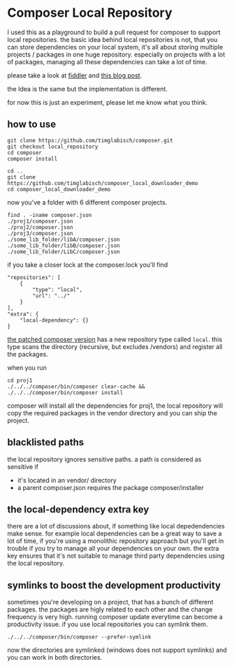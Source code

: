 # Composer Local Repository

I used this as a playground to build a pull request for composer to support local repositories.
the basic idea behind local repositories is not, that you can store dependencies on your local system,
it's all about storing multiple projects / packages in one huge repository.
especially on projects with a lot of packages, managing all these dependencies can take a lot of time.

please take a look at [fiddler](https://github.com/beberlei/fiddler/blob/master/README.md) and [this blog post](http://www.whitewashing.de/2015/04/11/monolithic_repositories_with_php_and_composer.html).

the Idea is the same but the implementation is different.

for now this is just an experiment, please let me know what you think.

## how to use


```
git clone https://github.com/timglabisch/composer.git
git checkout local_repository
cd composer
composer install

cd ..
git clone https://github.com/timglabisch/composer_local_downloader_demo
cd composer_local_downloader_demo
```

now you've a folder with 6 different composer projects.


```
find . -iname composer.json
./proj1/composer.json
./proj2/composer.json
./proj3/composer.json
./some_lib_folder/libA/composer.json
./some_lib_folder/libB/composer.json
./some_lib_folder/LibC/composer.json
```

if you take a closer lock at the composer.lock you'll find


```
"repositories": [
    {
        "type": "local",
        "url": "../"
    }
],
"extra": {
    "local-dependency": {}
}
```

[the patched composer version](https://github.com/timglabisch/composer/tree/local_repository) has a new repository type called `local`.
this type scans the directory (recursive, but excludes /vendors) and register all the packages.

when you run

```
cd proj1
./../../composer/bin/composer clear-cache && ./../../composer/bin/composer install
```

composer will install all the dependencies for proj1,
the local repository will copy the required packages in the vendor directory and you can ship the project.

## blacklisted paths
the local repository ignores sensitive paths.
a path is considered as sensitive if
- it's located in an vendor/ directory
- a parent composer.json requires the package composer/installer

## the local-dependency extra key
there are a lot of discussions about, if something like local depedendencies make sense.
for example local dependencies can be a great way to save a lot of time, if you're using a monolithic repository approach but you'll get
in trouble if you try to manage all your dependencies on your own.
the extra key ensures that it's not suitable to manage third party dependencies using the local repository.

## symlinks to boost the development productivity
sometimes you're developing on a project, that has a bunch of different packages.
the packages are higly related to each other and the change frequency is very high.
running composer update everytime can become a productivity issue.
if you use local repositories you can symlink them.

```
./../../composer/bin/composer --prefer-symlink

```

now the directories are symlinked (windows does not support symlinks) and you can work in both directories.
